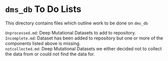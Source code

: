 # `dms_db` To Do Lists  

This directory contains files which outline work to be done on `dms_db`

`Unprocessed.md`: Deep Mutational Datasets to add to repository.   
`Incomplete.md`: Dataset has been added to repository but one or more of the components listed above is missing.  
`notcollected.md`: Deep Mutational Datasets we either decided not to collect the data from or could not find the data for. 
